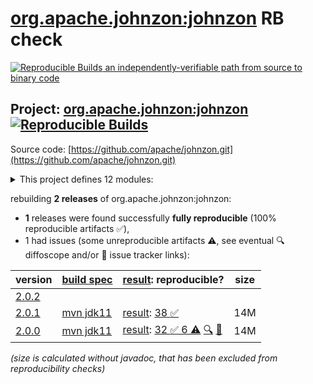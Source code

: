 [org.apache.johnzon:johnzon](https://central.sonatype.com/artifact/org.apache.johnzon/johnzon/versions) RB check
=======

[![Reproducible Builds](https://reproducible-builds.org/images/logos/rb.svg) an independently-verifiable path from source to binary code](https://reproducible-builds.org/)

## Project: [org.apache.johnzon:johnzon](https://central.sonatype.com/artifact/org.apache.johnzon/johnzon/versions) [![Reproducible Builds](https://img.shields.io/endpoint?url=https://raw.githubusercontent.com/jvm-repo-rebuild/reproducible-central/master/content/org/apache/johnzon/badge.json)](https://github.com/jvm-repo-rebuild/reproducible-central/blob/master/content/org/apache/johnzon/README.md)

Source code: [https://github.com/apache/johnzon.git](https://github.com/apache/johnzon.git)

<details><summary>This project defines 12 modules:</summary>

* [org.apache.johnzon:apache-johnzon](https://central.sonatype.com/artifact/org.apache.johnzon/apache-johnzon/overview)
* [org.apache.johnzon:johnzon](https://central.sonatype.com/artifact/org.apache.johnzon/johnzon/overview)
* [org.apache.johnzon:johnzon-core](https://central.sonatype.com/artifact/org.apache.johnzon/johnzon-core/overview)
* [org.apache.johnzon:johnzon-jaxrs](https://central.sonatype.com/artifact/org.apache.johnzon/johnzon-jaxrs/overview)
* [org.apache.johnzon:johnzon-jsonb](https://central.sonatype.com/artifact/org.apache.johnzon/johnzon-jsonb/overview)
* [org.apache.johnzon:johnzon-jsonb-extras](https://central.sonatype.com/artifact/org.apache.johnzon/johnzon-jsonb-extras/overview)
* [org.apache.johnzon:johnzon-jsonlogic](https://central.sonatype.com/artifact/org.apache.johnzon/johnzon-jsonlogic/overview)
* [org.apache.johnzon:johnzon-jsonschema](https://central.sonatype.com/artifact/org.apache.johnzon/johnzon-jsonschema/overview)
* [org.apache.johnzon:johnzon-mapper](https://central.sonatype.com/artifact/org.apache.johnzon/johnzon-mapper/overview)
* [org.apache.johnzon:johnzon-maven-plugin](https://central.sonatype.com/artifact/org.apache.johnzon/johnzon-maven-plugin/overview)
* [org.apache.johnzon:johnzon-osgi](https://central.sonatype.com/artifact/org.apache.johnzon/johnzon-osgi/overview)
* [org.apache.johnzon:johnzon-websocket](https://central.sonatype.com/artifact/org.apache.johnzon/johnzon-websocket/overview)
</details>

rebuilding **2 releases** of org.apache.johnzon:johnzon:
- **1** releases were found successfully **fully reproducible** (100% reproducible artifacts :white_check_mark:),
- 1 had issues (some unreproducible artifacts :warning:, see eventual :mag: diffoscope and/or :memo: issue tracker links):

| version | [build spec](/BUILDSPEC.md) | [result](https://reproducible-builds.org/docs/jvm/): reproducible? | size |
| -- | --------- | ------ | -- |
| [2.0.2](https://central.sonatype.com/artifact/org.apache.johnzon/johnzon/2.0.2/pom) | | | |
| [2.0.1](https://central.sonatype.com/artifact/org.apache.johnzon/johnzon/2.0.1/pom) | [mvn jdk11](johnzon-2.0.1.buildspec) | [result](johnzon-2.0.1.buildinfo): [38 :white_check_mark: ](johnzon-2.0.1.buildcompare) | 14M |
| [2.0.0](https://central.sonatype.com/artifact/org.apache.johnzon/johnzon/2.0.0/pom) | [mvn jdk11](johnzon-2.0.0.buildspec) | [result](johnzon-2.0.0.buildinfo): [32 :white_check_mark:  6 :warning:](johnzon-2.0.0.buildcompare) [:mag:](johnzon-2.0.0.diffoscope) [:memo:](https://github.com/apache/johnzon/pull/114) | 14M |

<i>(size is calculated without javadoc, that has been excluded from reproducibility checks)</i>

